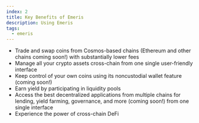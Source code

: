 ```yaml
---
index: 2
title: Key Benefits of Emeris
description: Using Emeris
tags: 
  - emeris
---
```


-  Trade and swap coins from Cosmos-based chains (Ethereum and other chains coming soon!) with substantially lower fees
-  Manage all your crypto assets cross-chain from one single user-friendly interface
-  Keep control of your own coins using its noncustodial wallet feature (coming soon!)
-  Earn yield by participating in liquidity pools
-  Access the best decentralized applications from multiple chains for lending, yield farming, governance, and more (coming soon!) from one single interface
-  Experience the power of cross-chain DeFi
